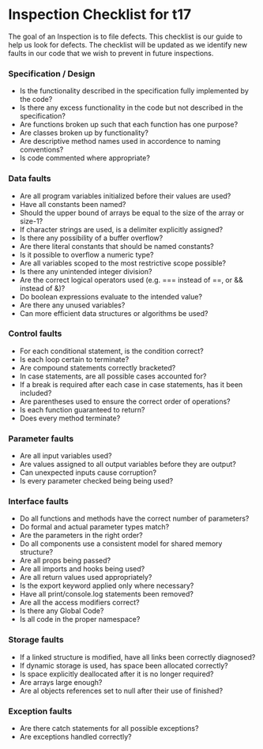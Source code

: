 # Inspection Checklist for t17

The goal of an Inspection is to file defects.
This checklist is our guide to help us look for defects.
The checklist will be updated as we identify new faults in our code that we wish to prevent in future inspections.

### Specification / Design
* Is the functionality described in the specification fully implemented by the code?
* Is there any excess functionality in the code but not described in the specification? 
* Are functions broken up such that each function has one purpose?
* Are classes broken up by functionality?
* Are descriptive method names used in accordence to naming conventions?
* Is code commented where appropriate?

### Data faults
* Are all program variables initialized before their values are used?
* Have all constants been named?
* Should the upper bound of arrays be equal to the size of the array or size-1?
* If character strings are used, is a delimiter explicitly assigned?
* Is there any possibility of a buffer overflow?
* Are there literal constants that should be named constants?
* Is it possible to overflow a numeric type?
* Are all variables scoped to the most restrictive scope possible?
* Is there any unintended integer division?
* Are the correct logical operators used (e.g. === instead of ==, or && instead of &)?
* Do boolean expressions evaluate to the intended value?
* Are there any unused variables?
* Can more efficient data structures or algorithms be used? 

### Control faults
* For each conditional statement, is the condition correct?
* Is each loop certain to terminate?
* Are compound statements correctly bracketed?
* In case statements, are all possible cases accounted for?
* If a break is required after each case in case statements, has it been included?
* Are parentheses used to ensure the correct order of operations?
* Is each function guaranteed to return?
* Does every method terminate?

### Parameter faults
* Are all input variables used?
* Are values assigned to all output variables before they are output?
* Can unexpected inputs cause corruption?
* Is every parameter checked being being used?

### Interface faults
* Do all functions and methods have the correct number of parameters?
* Do formal and actual parameter types match?
* Are the parameters in the right order?
* Do all components use a consistent model for shared memory structure?
* Are all props being passed?
* Are all imports and hooks being used?
* Are all return values used appropriately?
* Is the export keyword applied only where necessary?
* Have all print/console.log statements been removed?
* Are all the access modifiers correct?
* Is there any Global Code? 
* Is all code in the proper namespace?

### Storage faults
* If a linked structure is modified, have all links been correctly diagnosed?
* If dynamic storage is used, has space been allocated correctly?
* Is space explicitly deallocated after it is no longer required?
* Are arrays large enough?
* Are al objects references set to null after their use of finished? 

### Exception faults
* Are there catch statements for all possible exceptions?
* Are exceptions handled correctly?
